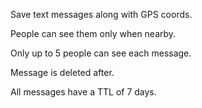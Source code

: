 Save text messages along with GPS coords.

People can see them only when nearby.

Only up to 5 people can see each message.

Message is deleted after.

All messages have a TTL of 7 days.